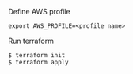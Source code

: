 Define AWS profile
```
export AWS_PROFILE=<profile name>
```
Run terraform
```
$ terraform init
$ terraform apply
```
